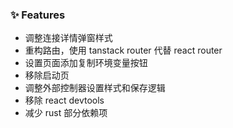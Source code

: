 <!--
### 🚨 Breaking Changes

### 🐛 Bug Fixes
-->

### ✨ Features

- 调整连接详情弹窗样式
- 重构路由，使用 tanstack router 代替 react router
- 设置页面添加复制环境变量按钮
- 移除启动页
- 调整外部控制器设置样式和保存逻辑
- 移除 react devtools
- 减少 rust 部分依赖项
